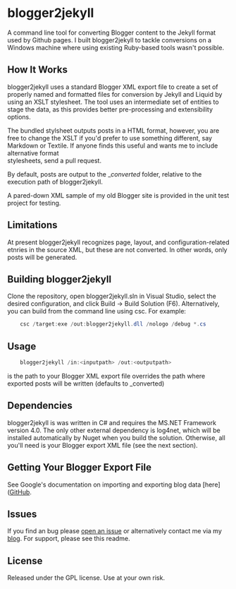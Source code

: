 blogger2jekyll
==============

A command line tool for converting Blogger content to the Jekyll format used by Github pages. I built blogger2jekyll 
to tackle conversions on a Windows machine where using existing Ruby-based tools wasn't possible. 

## How It Works
blogger2jekyll uses a standard Blogger XML export file to create a set of properly named and formatted files for 
conversion by Jekyll and Liquid by using an XSLT stylesheet. The tool uses an intermediate set of entities to stage the 
data, as this provides better pre-processing and extensibility options.

The bundled stylsheet outputs posts in a HTML format, however, you are free to change the XSLT if you'd prefer to use 
something different, say Markdown or Textile. If anyone finds this useful and wants me to include alternative format  
stylesheets, send a pull request.

By default, posts are output to the __converted_ folder, relative to the execution path of blogger2jekyll. 

A pared-down XML sample of my old Blogger site is provided in the unit test project for testing.

## Limitations
At present blogger2jekyll recognizes page, layout, and configuration-related etnries in the source XML, but these are 
not converted. In other words, only posts will be generated.

## Building blogger2jekyll
Clone the repository, open blogger2jekyll.sln in Visual Studio, select the desired configuration, and click Build -> 
Build Solution (F6). Alternatively, you can build from the command line using csc. For example:
```powershell
	csc /target:exe /out:blogger2jekyll.dll /nologo /debug *.cs
```

## Usage
```powershell
	blogger2jekyll /in:<inputpath> /out:<outputpath>
```
<inputpath> is the path to your Blogger XML export file
<outputpath> overrides the path where exported posts will be written (defaults to _converted)

## Dependencies
blogger2jekyll is was written in C# and requires the MS.NET Framework version 4.0. The only other external dependency
is log4net, which will be installed automatically by Nuget when you build the solution. Otherwise, all you'll need is 
your Blogger export XML file (see the next section).

## Getting Your Blogger Export File
See Google's documentation on importing and exporting blog data [here]([GitHub](http://support.google.com/blogger/bin/answer.py?hl=en&answer=97416). 

## Issues
If you find an bug please [open an issue](https://github.com/kcargile/blogger2jekyll/issues) or alternatively contact 
me via my [blog](http://www.kriscargile.com). For support, please see this readme.

## License
Released under the GPL license. Use at your own risk.